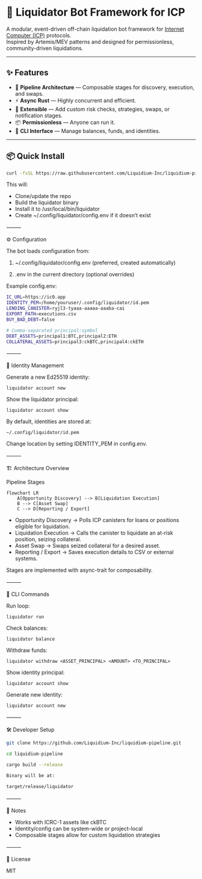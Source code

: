 
# 🧯 Liquidator Bot Framework for ICP

A modular, event-driven off-chain liquidation bot framework for [Internet Computer (ICP)](https://internetcomputer.org/) protocols.  
Inspired by Artemis/MEV patterns and designed for permissionless, community-driven liquidations.

---

## ✨ Features

- 🔁 **Pipeline Architecture** — Composable stages for discovery, execution, and swaps.  
- ⚡ **Async Rust** — Highly concurrent and efficient.  
- 👷 **Extensible** — Add custom risk checks, strategies, swaps, or notification stages.  
- 📦 **Permissionless** — Anyone can run it.  
- 🧪 **CLI Interface** — Manage balances, funds, and identities.

---

## 📦 Quick Install

```bash
curl -fsSL https://raw.githubusercontent.com/Liquidium-Inc/liquidium-pipeline/main/install.sh | sudo bash
```
This will:
- Clone/update the repo
- Build the liquidator binary
- Install it to /usr/local/bin/liquidator
- Create ~/.config/liquidator/config.env if it doesn’t exist

⸻

⚙ Configuration

The bot loads configuration from:

1.	~/.config/liquidator/config.env (preferred, created automatically)

2.	.env in the current directory (optional overrides)

Example config.env:

```bash
IC_URL=https://ic0.app
IDENTITY_PEM=/home/youruser/.config/liquidator/id.pem
LENDING_CANISTER=ryjl3-tyaaa-aaaaa-aaaba-cai
EXPORT_PATH=executions.csv
BUY_BAD_DEBT=false

# Comma-separated principal:symbol
DEBT_ASSETS=principal1:BTC,principal2:ETH
COLLATERAL_ASSETS=principal3:ckBTC,principal4:ckETH
```

⸻

🔑 Identity Management

Generate a new Ed25519 identity:
```
liquidator account new
```

Show the liquidator principal:
```
liquidator account show
```
By default, identities are stored at:
```
~/.config/liquidator/id.pem
```
Change location by setting IDENTITY_PEM in config.env.

⸻

🏗️ Architecture Overview

Pipeline Stages

```mermaid
flowchart LR
    A[Opportunity Discovery] --> B[Liquidation Execution]
    B --> C[Asset Swap]
    C --> D[Reporting / Export]
```


- Opportunity Discovery → Polls ICP canisters for loans or positions eligible for liquidation.
- Liquidation Execution → Calls the canister to liquidate an at-risk position, seizing collateral.
- Asset Swap → Swaps seized collateral for a desired asset.
- Reporting / Export → Saves execution details to CSV or external systems.

Stages are implemented with async-trait for composability.

⸻

🧪 CLI Commands

Run loop:
```
liquidator run
```
Check balances:
```
liquidator balance
```
Withdraw funds:
```
liquidator withdraw <ASSET_PRINCIPAL> <AMOUNT> <TO_PRINCIPAL>
```
Show identity principal:
```
liquidator account show
```
Generate new identity:
```
liquidator account new
```

⸻

🛠 Developer Setup
```bash
git clone https://github.com/Liquidium-Inc/liquidium-pipeline.git

cd liquidium-pipeline

cargo build --release

Binary will be at:

target/release/liquidator

```
⸻

📝 Notes
- Works with ICRC-1 assets like ckBTC
- Identity/config can be system-wide or project-local
- Composable stages allow for custom liquidation strategies

⸻

📄 License

MIT
